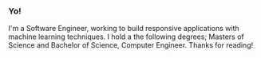 ### Yo!
I'm a Software Engineer, working to build responsive applications with machine learning techniques.
I hold a the following degrees; Masters of Science and Bachelor of Science, Computer Engineer.
Thanks for reading!
